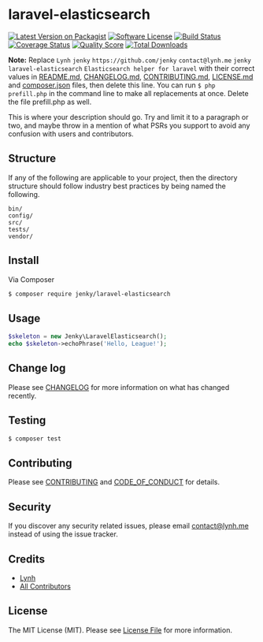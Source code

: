 # laravel-elasticsearch

[![Latest Version on Packagist][ico-version]][link-packagist]
[![Software License][ico-license]](LICENSE.md)
[![Build Status][ico-travis]][link-travis]
[![Coverage Status][ico-scrutinizer]][link-scrutinizer]
[![Quality Score][ico-code-quality]][link-code-quality]
[![Total Downloads][ico-downloads]][link-downloads]

**Note:** Replace ```Lynh``` ```jenky``` ```https://github.com/jenky``` ```contact@lynh.me``` ```jenky``` ```laravel-elasticsearch``` ```Elasticsearch helper for laravel``` with their correct values in [README.md](README.md), [CHANGELOG.md](CHANGELOG.md), [CONTRIBUTING.md](CONTRIBUTING.md), [LICENSE.md](LICENSE.md) and [composer.json](composer.json) files, then delete this line. You can run `$ php prefill.php` in the command line to make all replacements at once. Delete the file prefill.php as well.

This is where your description should go. Try and limit it to a paragraph or two, and maybe throw in a mention of what
PSRs you support to avoid any confusion with users and contributors.

## Structure

If any of the following are applicable to your project, then the directory structure should follow industry best practices by being named the following.

```
bin/        
config/
src/
tests/
vendor/
```


## Install

Via Composer

``` bash
$ composer require jenky/laravel-elasticsearch
```

## Usage

``` php
$skeleton = new Jenky\LaravelElasticsearch();
echo $skeleton->echoPhrase('Hello, League!');
```

## Change log

Please see [CHANGELOG](CHANGELOG.md) for more information on what has changed recently.

## Testing

``` bash
$ composer test
```

## Contributing

Please see [CONTRIBUTING](CONTRIBUTING.md) and [CODE_OF_CONDUCT](CODE_OF_CONDUCT.md) for details.

## Security

If you discover any security related issues, please email contact@lynh.me instead of using the issue tracker.

## Credits

- [Lynh][link-author]
- [All Contributors][link-contributors]

## License

The MIT License (MIT). Please see [License File](LICENSE.md) for more information.

[ico-version]: https://img.shields.io/packagist/v/jenky/laravel-elasticsearch.svg?style=flat-square
[ico-license]: https://img.shields.io/badge/license-MIT-brightgreen.svg?style=flat-square
[ico-travis]: https://img.shields.io/travis/jenky/laravel-elasticsearch/master.svg?style=flat-square
[ico-scrutinizer]: https://img.shields.io/scrutinizer/coverage/g/jenky/laravel-elasticsearch.svg?style=flat-square
[ico-code-quality]: https://img.shields.io/scrutinizer/g/jenky/laravel-elasticsearch.svg?style=flat-square
[ico-downloads]: https://img.shields.io/packagist/dt/jenky/laravel-elasticsearch.svg?style=flat-square

[link-packagist]: https://packagist.org/packages/jenky/laravel-elasticsearch
[link-travis]: https://travis-ci.org/jenky/laravel-elasticsearch
[link-scrutinizer]: https://scrutinizer-ci.com/g/jenky/laravel-elasticsearch/code-structure
[link-code-quality]: https://scrutinizer-ci.com/g/jenky/laravel-elasticsearch
[link-downloads]: https://packagist.org/packages/jenky/laravel-elasticsearch
[link-author]: https://github.com/jenky
[link-contributors]: ../../contributors
